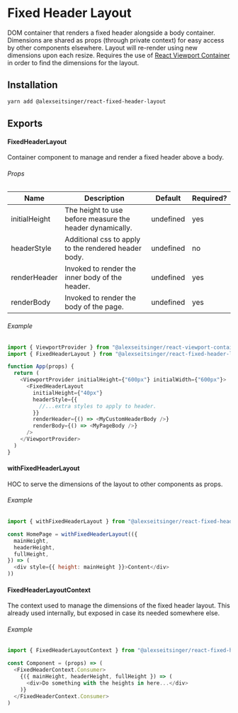 # Fixed Header Layout

DOM container that renders a fixed header alongside a body container. Dimensions are shared as props (through private
context) for easy access by other components elsewhere. Layout will re-render using new dimensions upon each resize.
Requires the use of [React Viewport Container](https://github.com/alexseitsinger/react-viewport-container) in order to
find the dimensions for the layout.

## Installation

```bash
yarn add @alexseitsinger/react-fixed-header-layout
```

## Exports

#### FixedHeaderLayout

Container component to manage and render a fixed header above a body.

###### Props

Name          | Description                                              | Default   | Required?
---           | ---                                                      | ---       | ---
initialHeight | The height to use before measure the header dynamically. | undefined | yes
headerStyle   | Additional css to apply to the rendered header body.     | undefined | no
renderHeader  | Invoked to render the inner body of the header.          | undefined | yes
renderBody    | Invoked to render the body of the page.                  | undefined | yes

###### Example

```javascript
import { ViewportProvider } from "@alexseitsinger/react-viewport-container"
import { FixedHeaderLayout } from "@alexseitsinger/react-fixed-header-layout"

function App(props) {
  return (
    <ViewportProvider initialHeight={"600px"} initialWidth={"600px"}>
      <FixedHeaderLayout
        initialHeight={"40px"}
        headerStyle={{
          //...extra styles to apply to header.
        }}
        renderHeader={() => <MyCustomHeaderBody />}
        renderBody={() => <MyPageBody />}
      />
    </ViewportProvider>
  )
}
```

#### withFixedHeaderLayout

HOC to serve the dimensions of the layout to other components as props.

###### Example

```javascript
import { withFixedHeaderLayout } from "@alexseitsinger/react-fixed-header-layout"

const HomePage = withFixedHeaderLayout(({
  mainHeight,
  headerHeight,
  fullHeight,
}) => (
  <div style={{ height: mainHeight }}>Content</div>
))
```

#### FixedHeaderLayoutContext

The context used to manage the dimensions of the fixed header layout. This
already used internally, but exposed in case its needed somewhere else.

###### Example

```javascript
import { FixedHeaderLayoutContext } from "@alexseitsinger/react-fixed-header-layout"

const Component = (props) => (
  <FixedHeaderContext.Consumer>
    {({ mainHeight, headerHeight, fullHeight }) => (
      <div>Do something with the heights in here...</div>
    )}
  </FixedHeaderContext.Consumer>
)
```

